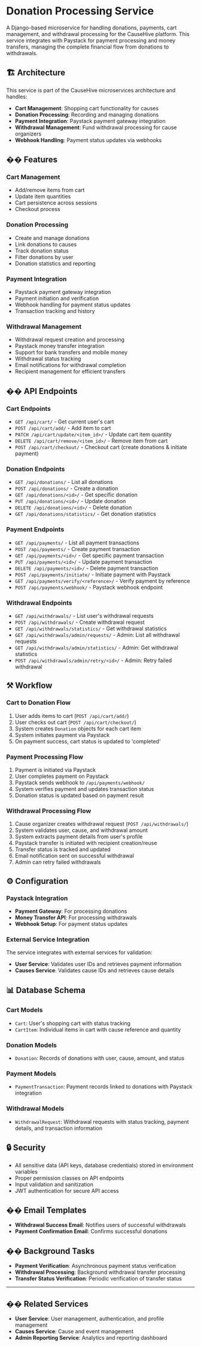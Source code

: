 # Donation Processing Service

A Django-based microservice for handling donations, payments, cart management, and withdrawal processing for the CauseHive platform. This service integrates with Paystack for payment processing and money transfers, managing the complete financial flow from donations to withdrawals.

## 🏗️ Architecture

This service is part of the CauseHive microservices architecture and handles:
- **Cart Management**: Shopping cart functionality for causes
- **Donation Processing**: Recording and managing donations
- **Payment Integration**: Paystack payment gateway integration
- **Withdrawal Management**: Fund withdrawal processing for cause organizers
- **Webhook Handling**: Payment status updates via webhooks

## �� Features

### Cart Management
- Add/remove items from cart
- Update item quantities
- Cart persistence across sessions
- Checkout process

### Donation Processing
- Create and manage donations
- Link donations to causes
- Track donation status
- Filter donations by user
- Donation statistics and reporting

### Payment Integration
- Paystack payment gateway integration
- Payment initiation and verification
- Webhook handling for payment status updates
- Transaction tracking and history

### Withdrawal Management
- Withdrawal request creation and processing
- Paystack money transfer integration
- Support for bank transfers and mobile money
- Withdrawal status tracking
- Email notifications for withdrawal completion
- Recipient management for efficient transfers

## �� API Endpoints

### Cart Endpoints
- `GET /api/cart/` - Get current user's cart
- `POST /api/cart/add/` - Add item to cart
- `PATCH /api/cart/update/<item_id>/` - Update cart item quantity
- `DELETE /api/cart/remove/<item_id>/` - Remove item from cart
- `POST /api/cart/checkout/` - Checkout cart (create donations & initiate payment)

### Donation Endpoints
- `GET /api/donations/` - List all donations
- `POST /api/donations/` - Create a donation
- `GET /api/donations/<id>/` - Get specific donation
- `PUT /api/donations/<id>/` - Update donation
- `DELETE /api/donations/<id>/` - Delete donation
- `GET /api/donations/statistics/` - Get donation statistics

### Payment Endpoints
- `GET /api/payments/` - List all payment transactions
- `POST /api/payments/` - Create payment transaction
- `GET /api/payments/<id>/` - Get specific payment transaction
- `PUT /api/payments/<id>/` - Update payment transaction
- `DELETE /api/payments/<id>/` - Delete payment transaction
- `POST /api/payments/initiate/` - Initiate payment with Paystack
- `GET /api/payments/verify/<reference>/` - Verify payment by reference
- `POST /api/payments/webhook/` - Paystack webhook endpoint

### Withdrawal Endpoints
- `GET /api/withdrawals/` - List user's withdrawal requests
- `POST /api/withdrawals/` - Create withdrawal request
- `GET /api/withdrawals/statistics/` - Get withdrawal statistics
- `GET /api/withdrawals/admin/requests/` - Admin: List all withdrawal requests
- `GET /api/withdrawals/admin/statistics/` - Admin: Get withdrawal statistics
- `POST /api/withdrawals/admin/retry/<id>/` - Admin: Retry failed withdrawal

## ⚒️ Workflow

### Cart to Donation Flow
1. User adds items to cart (`POST /api/cart/add/`)
2. User checks out cart (`POST /api/cart/checkout/`)
3. System creates `Donation` objects for each cart item
4. System initiates payment via Paystack
5. On payment success, cart status is updated to 'completed'

### Payment Processing Flow
1. Payment is initiated via Paystack
2. User completes payment on Paystack
3. Paystack sends webhook to `/api/payments/webhook/`
4. System verifies payment and updates transaction status
5. Donation status is updated based on payment result

### Withdrawal Processing Flow
1. Cause organizer creates withdrawal request (`POST /api/withdrawals/`)
2. System validates user, cause, and withdrawal amount
3. System extracts payment details from user's profile
4. Paystack transfer is initiated with recipient creation/reuse
5. Transfer status is tracked and updated
6. Email notification sent on successful withdrawal
7. Admin can retry failed withdrawals

## ⚙️ Configuration

### Paystack Integration
- **Payment Gateway**: For processing donations
- **Money Transfer API**: For processing withdrawals
- **Webhook Setup**: For payment status updates

### External Service Integration
The service integrates with external services for validation:
- **User Service**: Validates user IDs and retrieves payment information
- **Causes Service**: Validates cause IDs and retrieves cause details

## 📊 Database Schema

### Cart Models
- `Cart`: User's shopping cart with status tracking
- `CartItem`: Individual items in cart with cause reference and quantity

### Donation Models
- `Donation`: Records of donations with user, cause, amount, and status

### Payment Models
- `PaymentTransaction`: Payment records linked to donations with Paystack integration

### Withdrawal Models
- `WithdrawalRequest`: Withdrawal requests with status tracking, payment details, and transaction information

## 🔒 Security

- All sensitive data (API keys, database credentials) stored in environment variables
- Proper permission classes on API endpoints
- Input validation and sanitization
- JWT authentication for secure API access

## �� Email Templates

- **Withdrawal Success Email**: Notifies users of successful withdrawals
- **Payment Confirmation Email**: Confirms successful donations

## �� Background Tasks

- **Payment Verification**: Asynchronous payment status verification
- **Withdrawal Processing**: Background withdrawal transfer processing
- **Transfer Status Verification**: Periodic verification of transfer status

---

## �� Related Services

- **User Service**: User management, authentication, and profile management
- **Causes Service**: Cause and event management
- **Admin Reporting Service**: Analytics and reporting dashboard